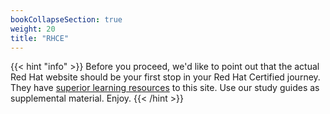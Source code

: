 ```yaml
---
bookCollapseSection: true
weight: 20
title: "RHCE"
---
```


{{< hint "info" >}}
Before you proceed, we'd like to point out that the actual Red Hat website should be your first stop in your Red Hat Certified journey. They have [superior learning resources](https://www.redhat.com/en/services/training/all-courses-exams) to this site. Use our study guides as supplemental material. Enjoy.
{{< /hint >}}
